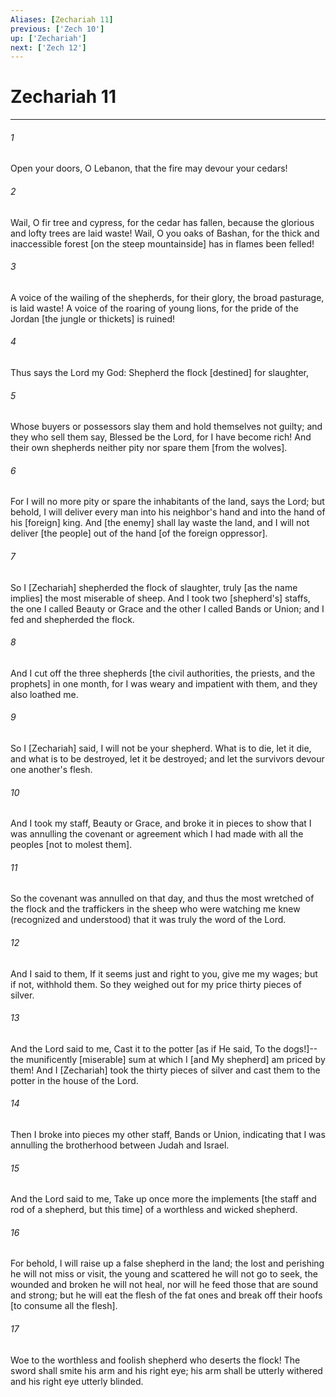 ```yaml
---
Aliases: [Zechariah 11]
previous: ['Zech 10']
up: ['Zechariah']
next: ['Zech 12']
---
```

# Zechariah 11

***














###### 1 






Open your doors, O Lebanon, that the fire may devour your cedars! 













###### 2 






Wail, O fir tree and cypress, for the cedar has fallen, because the glorious and lofty trees are laid waste! Wail, O you oaks of Bashan, for the thick and inaccessible forest [on the steep mountainside] has in flames been felled! 













###### 3 






A voice of the wailing of the shepherds, for their glory, the broad pasturage, is laid waste! A voice of the roaring of young lions, for the pride of the Jordan [the jungle or thickets] is ruined! 













###### 4 






Thus says the Lord my God: Shepherd the flock [destined] for slaughter, 













###### 5 






Whose buyers or possessors slay them and hold themselves not guilty; and they who sell them say, Blessed be the Lord, for I have become rich! And their own shepherds neither pity nor spare them [from the wolves]. 













###### 6 






For I will no more pity or spare the inhabitants of the land, says the Lord; but behold, I will deliver every man into his neighbor's hand and into the hand of his [foreign] king. And [the enemy] shall lay waste the land, and I will not deliver [the people] out of the hand [of the foreign oppressor]. 













###### 7 






So I [Zechariah] shepherded the flock of slaughter, truly [as the name implies] the most miserable of sheep. And I took two [shepherd's] staffs, the one I called Beauty or Grace and the other I called Bands or Union; and I fed and shepherded the flock. 













###### 8 






And I cut off the three shepherds [the civil authorities, the priests, and the prophets] in one month, for I was weary and impatient with them, and they also loathed me. 













###### 9 






So I [Zechariah] said, I will not be your shepherd. What is to die, let it die, and what is to be destroyed, let it be destroyed; and let the survivors devour one another's flesh. 













###### 10 






And I took my staff, Beauty or Grace, and broke it in pieces to show that I was annulling the covenant or agreement which I had made with all the peoples [not to molest them]. 













###### 11 






So the covenant was annulled on that day, and thus the most wretched of the flock and the traffickers in the sheep who were watching me knew (recognized and understood) that it was truly the word of the Lord. 













###### 12 






And I said to them, If it seems just and right to you, give me my wages; but if not, withhold them. So they weighed out for my price thirty pieces of silver. 













###### 13 






And the Lord said to me, Cast it to the potter [as if He said, To the dogs!]--the munificently [miserable] sum at which I [and My shepherd] am priced by them! And I [Zechariah] took the thirty pieces of silver and cast them to the potter in the house of the Lord. 













###### 14 






Then I broke into pieces my other staff, Bands or Union, indicating that I was annulling the brotherhood between Judah and Israel. 













###### 15 






And the Lord said to me, Take up once more the implements [the staff and rod of a shepherd, but this time] of a worthless and wicked shepherd. 













###### 16 






For behold, I will raise up a false shepherd in the land; the lost and perishing he will not miss or visit, the young and scattered he will not go to seek, the wounded and broken he will not heal, nor will he feed those that are sound and strong; but he will eat the flesh of the fat ones and break off their hoofs [to consume all the flesh]. 













###### 17 






Woe to the worthless and foolish shepherd who deserts the flock! The sword shall smite his arm and his right eye; his arm shall be utterly withered and his right eye utterly blinded.
